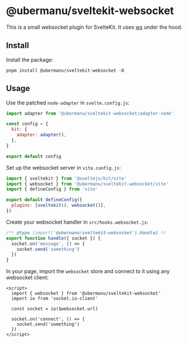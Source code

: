 # @ubermanu/sveltekit-websocket

This is a small websocket plugin for SvelteKit. It uses [ws](https://github.com/websockets/ws) under the hood.

## Install

Install the package:

    pnpm install @ubermanu/sveltekit-websocket -D

## Usage

Use the patched `node-adapter` in `svelte.config.js`:

```js
import adapter from '@ubermanu/sveltekit-websocket/adapter-node'

const config = {
  kit: {
    adapter: adapter(),
  },
}

export default config
```

Set up the websocket server in `vite.config.js`:

```js
import { sveltekit } from '@sveltejs/kit/vite'
import { websocket } from '@ubermanu/sveltekit-websocket/vite'
import { defineConfig } from 'vite'

export default defineConfig({
  plugins: [sveltekit(), websocket()],
})
```

Create your websocket handler in `src/hooks.websocket.js`:

```js
/** @type {import('@ubermanu/sveltekit-websocket').Handle} */
export function handle({ socket }) {
  socket.on('message', () => {
    socket.send('something')
  })
}
```

In your page, import the `websocket` store and connect to it using any websocket client:

```svelte
<script>
  import { websocket } from '@ubermanu/sveltekit-websocket'
  import io from 'socket.io-client'

  const socket = io($websocket.url)

  socket.on('connect', () => {
    socket.send('something')
  })
</script>
```

